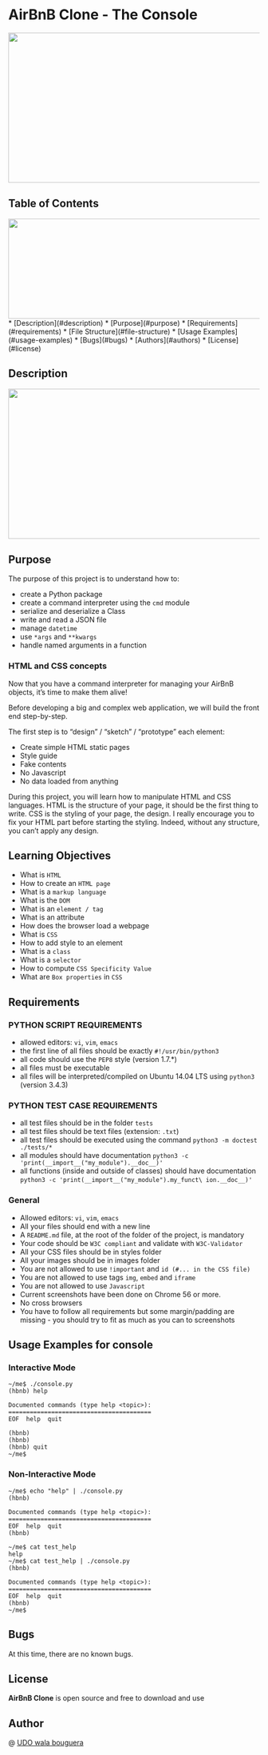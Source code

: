 # AirBnB Clone - The Console

<img src="https://s3.amazonaws.com/intranet-projects-files/holbertonschool-higher-level_programming+/263/HBTN-hbnb-Final.png" width="1500" height="300">

## Table of Contents
<img src="https://encrypted-tbn0.gstatic.com/images?q=tbn:ANd9GcTwbu7I0P3Z7QwpykqLZiAG8SH-fDv9Mo5KBg&usqp=CAU" width="1500" height="200">
* [Description](#description)
* [Purpose](#purpose)
* [Requirements](#requirements)
* [File Structure](#file-structure)
* [Usage Examples](#usage-examples)
* [Bugs](#bugs)
* [Authors](#authors)
* [License](#license)


## Description

<img src="https://s3.amazonaws.com/alx-intranet.hbtn.io/uploads/medias/2018/6/815046647d23428a14ca.png?X-Amz-Algorithm=AWS4-HMAC-SHA256&X-Amz-Credential=AKIARDDGGGOUSBVO6H7D%2F20240207%2Fus-east-1%2Fs3%2Faws4_request&X-Amz-Date=20240207T151420Z&X-Amz-Expires=86400&X-Amz-SignedHeaders=host&X-Amz-Signature=773053e78c99d145ea7fd7d9c7c62ff6c3dd7e89262242e89a966ceee792d920" width="1500" height="300">

## Purpose

The purpose of this project is to understand how to:   
* create a Python package   
* create a command interpreter using the `cmd` module   
* serialize and deserialize a Class   
* write and read a JSON file   
* manage `datetime`   
* use `*args` and `**kwargs`   
* handle named arguments in a function

### HTML and CSS concepts

Now that you have a command interpreter for managing your AirBnB objects, it’s time to make them alive!

Before developing a big and complex web application, we will build the front end step-by-step.

The first step is to “design” / “sketch” / “prototype” each element:

- Create simple HTML static pages
- Style guide
- Fake contents
- No Javascript
- No data loaded from anything

During this project, you will learn how to manipulate HTML and CSS languages. HTML is the structure of your page, it should be the first thing to write. CSS is the styling of your page, the design. I really encourage you to fix your HTML part before starting the styling. Indeed, without any structure, you can’t apply any design.

## Learning Objectives

- What is `HTML`
- How to create an `HTML page`
- What is a `markup language`
- What is the `DOM`
- What is an `element / tag`
- What is an attribute
- How does the browser load a webpage
- What is `CSS`
- How to add style to an element
- What is a `class`
- What is a `selector`
- How to compute `CSS Specificity Value`
- What are `Box properties` in `CSS`

## Requirements

### PYTHON SCRIPT REQUIREMENTS  
   * allowed editors: `vi`, `vim`, `emacs`   
   * the first line of all files should be exactly `#!/usr/bin/python3`   
   * all code should use the `PEP8` style (version 1.7.*)   
   * all files must be executable   
   * all files will be interpreted/compiled on Ubuntu 14.04 LTS using `python3` (version 3.4.3)   

### PYTHON TEST CASE REQUIREMENTS    
   * all test files should be in the folder `tests`   
   * all test files should be text files (extension: `.txt`)   
   * all test files should be executed using the command `python3 -m doctest ./tests/*`   
   * all modules should have documentation `python3 -c 'print(__import__("my_module").__doc__)'`   
   * all functions (inside and outside of classes) should have documentation `python3 -c 'print(__import__("my_module").my_funct\
ion.__doc__)'`   

### General

- Allowed editors: `vi`, `vim`, `emacs`
- All your files should end with a new line
- A `README.md` file, at the root of the folder of the project, is mandatory
- Your code should be `W3C compliant` and validate with `W3C-Validator`
- All your CSS files should be in styles folder
- All your images should be in images folder
- You are not allowed to use `!important` and `id (#... in the CSS file)`
- You are not allowed to use tags `img`, `embed` and `iframe`
- You are not allowed to use `Javascript`
- Current screenshots have been done on Chrome 56 or more.
- No cross browsers
- You have to follow all requirements but some margin/padding are missing - you should try to fit as much as you can to screenshots   

## Usage Examples for console

### Interactive Mode

```python3
~/me$ ./console.py
(hbnb) help

Documented commands (type help <topic>):
========================================
EOF  help  quit

(hbnb)
(hbnb)
(hbnb) quit
~/me$
```

### Non-Interactive Mode

```python3
~/me$ echo "help" | ./console.py
(hbnb)

Documented commands (type help <topic>):
========================================
EOF  help  quit
(hbnb)

~/me$ cat test_help
help
~/me$ cat test_help | ./console.py
(hbnb)

Documented commands (type help <topic>):
========================================
EOF  help  quit
(hbnb)
~/me$
```

## Bugs

At this time, there are no known bugs.

## License

**AirBnB Clone** is open source and free to download and use

## Author
@ [UDO wala bouguera](https://github.com/walabouguera996)

